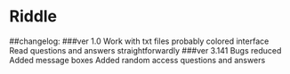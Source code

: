 # Riddle
##changelog:
###ver 1.0
Work with txt files probably
colored interface
Read questions and answers straightforwardly
###ver 3.141
Bugs reduced
Added message boxes
Added random access questions and answers
